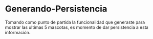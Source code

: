 # Generando-Persistencia
Tomando como punto de partida la funcionalidad que generaste para mostrar las ultimas 5 mascotas, es momento de dar persistencia a esta información.
